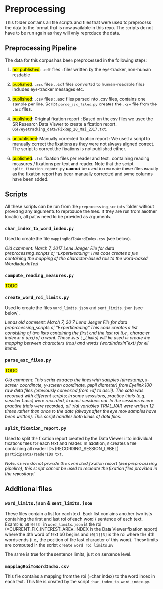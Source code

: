 # Preprocessing

This folder contains all the scripts and files that were used to preprocess the data to the format that is now 
available in this repo. The scripts do not have to be run again as they will only reproduce the data. 

## Preprocessing Pipeline
The data for this corpus has been preprocessed in the following steps:

1. <mark>not published</mark>: ``.edf`` files
: files written by the eye-tracker, non-human readable

2. <mark>published</mark>: ``.asc`` files
: .edf files converted to human-readable files, includes eye-tracker messages etc. 

3. <mark>published</mark>: ``.csv`` files
: .asc files parsed into .csv files, contains one sample per line. Script ``parse_asc_files.py`` creates the ``.csv`` file from the `.asc` files.

4. <mark>published</mark>: Original fixation report
: Based on the csv files we used the SR Research Data Viewer to create a fixation report. ``OSF/eyetracking_data/FixRep_20_Mai_2017.txt``.

5. <mark>unpublished</mark>: Manually corrected fixation report
: We used a script to manually correct the fixations as they were not always aligned correct. The script to correct the fixations is not published either. 


6. <mark>published</mark>: `.txt` fixation files per reader and text
: containing reading measures / fixations per text and reader. Note that the script ``split_fixation_report.py`` 
**cannot** be used to recreate these files exactly as the fixation report has been manually corrected and some columns have been added.

## Scripts

All these scripts can be run from the `preprocessing_scripts` folder without providing any arguments to reproduce the files. 
If they are run from another location, all paths need to be provided as arguments.

### `char_index_to_word_index.py`
Used to create the file `mappingRoiToWordIndex.csv` (see below).

*Old comment: March 7, 2017
Lena Jaeger
File for data preprocessing_scripts of "ExpertReading"
This code creates a file containing the mapping of the character-based rois to the word-based WordIndexInText*

### `compute_reading_measures.py`
<mark>TODO</mark>

### `create_word_roi_limits.py`
Used to create the files `word_limits.json` and `sent_limits.json` (see below).

*Lenas old comment: March 7, 2017 Lena Jaeger File for data preprocessing_scripts of "ExpertReading" This code creates a list consisting of two
lists containing the first and the last roi (i.e., character index in a text) of a word. These lists (
<itemid>_Limits) will be used to create the mapping between characters (rois) and words (wordIndexInText) for all
items.*

### `parse_asc_files.py`
<mark>TODO</mark>

*Old comment: This script extracts the lines with samples (timestamp, x-screen coordinate, y-screen coordinate, pupil diameter)
from Eyelink 100 raw data files (previously converted from edf to ascii).
The data was recorded with different scripts; in some sesssions, practice trials (e.g. session  1.asc) were recorded,
in most sessions not. In the sessions where practice trials were recorded, all trial variables TRIAL_VAR were written
12 times rather than once to the data (always after the eye mov samples have been written).
This script handles both kinds of data files.*

### `split_fixation_report.py`
Used to split the fixation report created by the Data Viewer into individual fixations files for each text and reader. 
In addition, it creates a file containing all reader IDs (RECORDING_SESSION_LABEL) `participants/readerIDs.txt`.

*Note: as we do not provide the corrected fixation report (see preprocessing pipeline), this script cannot be used 
to recreate the fixation files provided in the repository!*

## Additional  files
### `word_limits.json` & `sent_limits.json`

These files contain a list for each text. Each list contains another two lists containing the first and last roi of each word / sentence of each text. Example: `b0[0][3]` in `word_limits.json` is the roi (=CURRENT_FIX_INTEREST_AREA_INDEX in the Data Viewer fixation report) where the 4th word of text b0 begins and
`b0[1][3]` is the roi where the 4th words ends (i.e., the position of the last character of this word). These
limits are computed in the script ``create_word_roi_limits.py``

The same is true for the sentence limits, just on sentence level.

### `mappingRoiToWordIndex.csv`

This file contains a mapping from the roi (=char index) to the word index in each text. This file is created by the script ``char_index_to_word_index.py``.
